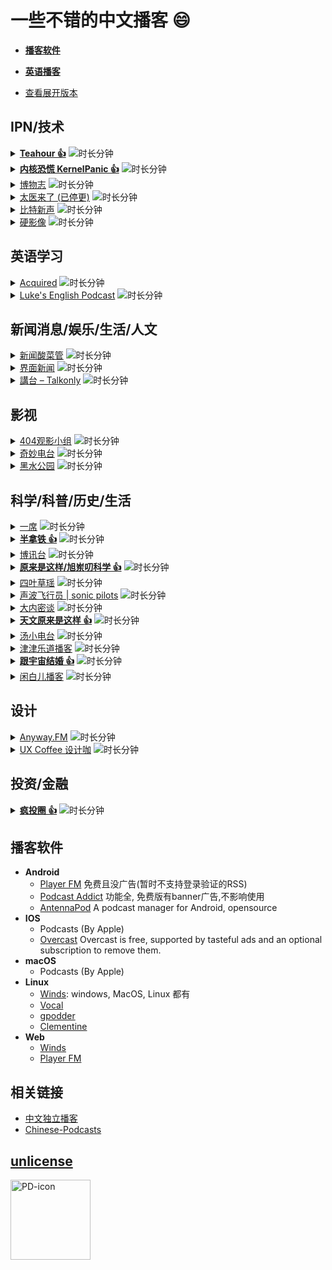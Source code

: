 <!-- Generated at 2025-01-20 01:45:14 +0200 --> 
# 一些不错的中文播客 :smile:
  - **[播客软件](#播客软件)**
  - [**英语播客**](https://github.com/rShetty/awesome-podcasts)

  - [查看展开版本](https://github.com/fffx/awesome-chinese-podcasts/blob/master/README_OPENED.md)
 ## IPN/技术 
<details >
<summary title='展开'>
  <a href="http://teahour.fm/" title="http://teahour.fm/"><b>Teahour 👍</b></a> <img title="时长分钟"
         src="https://img.shields.io/badge/120m-免费-brightgreen.svg">
    
</summary>
<p>

  Vue作者,javaeye创始人,简书的创始人,Ubuntu Tweak作者等均做过嘉宾
</p>

<p>

> Teahour.fm 由Terry，玎玎, Daniel, Kevin 和滚滚主持，会专注程序员感兴趣的话题，包括 Web 设计和开发，移动应用设计和开发，创业以及一切 Geek 的话题。 &nbsp; <a href='http://teahour.fm/feed.xml' title='订阅'> <img src="https://upload.wikimedia.org/wikipedia/commons/d/d9/Rss-feed.svg" width="20" height="20"> </a>
</p>
</details>
<details >
<summary title='展开'>
  <a href="https://pan.icu/" title="https://pan.icu/"><b>内核恐慌 KernelPanic 👍</b></a> <img title="时长分钟"
         src="https://img.shields.io/badge/90m-免费-brightgreen.svg">
    
</summary>
<p>

  
</p>

<p>

> 《内核恐慌》是一档由 Rio 和吴涛主持的科技播客。号称硬核，可也没什么干货。想听的人听，不想听的人就别听。 &nbsp; <a href='https://pan.icu/feed' title='订阅'> <img src="https://upload.wikimedia.org/wikipedia/commons/d/d9/Rss-feed.svg" width="20" height="20"> </a>
</p>
</details>
<details >
<summary title='展开'>
  <a href="https://bowuzhi.fm" title="https://bowuzhi.fm">博物志</a> <img title="时长分钟"
         src="https://img.shields.io/badge/60m-有会员-yellow.svg">
    
</summary>
<p>

  
</p>

<p>

> 博物馆主题的娱乐节目 &nbsp; <a href='https://bowuzhi.fm/feed/audio.xml' title='订阅'> <img src="https://upload.wikimedia.org/wikipedia/commons/d/d9/Rss-feed.svg" width="20" height="20"> </a>
</p>
</details>
<details >
<summary title='展开'>
  <a href="https://taiyilaile.com" title="https://taiyilaile.com">太医来了 (已停更)</a> <img title="时长分钟"
         src="https://img.shields.io/badge/60m-免费-brightgreen.svg">
    
</summary>
<p>

  [#90: 刷牙出血，你别不当回事儿](https://taiyilaile.com/90)
</p>

<p>

> 《太医来了》由 IPN 出品、由前骨科医生初洋和妇产科医生田吉顺主持，是中文互联网第一档医生谈话类播客。节目里没有老专家讲养生，只有几个医生聊聊医院里的事儿，顺便给大家做做科普。 &nbsp; <a href='http://taiyilaile.com/rss' title='订阅'> <img src="https://upload.wikimedia.org/wikipedia/commons/d/d9/Rss-feed.svg" width="20" height="20"> </a>
</p>
</details>
<details >
<summary title='展开'>
  <a href="https://bitvoice.banlan.show/" title="https://bitvoice.banlan.show/">比特新声</a> <img title="时长分钟"
         src="https://img.shields.io/badge/90m-免费-brightgreen.svg">
    
</summary>
<p>

  
</p>

<p>

> 《比特新声》是由郝海龙和有才主持的中文科技类播客。在节目中，我们会尽量避免不加解释地使用过于抽象的科技术语，力争让每一个有独立思考能力的人听懂我们的节目。我们坚信凡实验性的东西都有一种独特的魅力，好奇心是第一生产力，同时希望用不同的观点去描述我们所处的时代。 &nbsp; <a href='https://bitvoice.banlan.show/feed.xml' title='订阅'> <img src="https://upload.wikimedia.org/wikipedia/commons/d/d9/Rss-feed.svg" width="20" height="20"> </a>
</p>
</details>
<details >
<summary title='展开'>
  <a href="http://hardimage.pro" title="http://hardimage.pro">硬影像</a> <img title="时长分钟"
         src="https://img.shields.io/badge/50m-免费-brightgreen.svg">
    
</summary>
<p>

  
</p>

<p>

> 《硬影像》由 IPN 出品，由罗登主持，是一个关注影像之一切的播客。谈论影像背后的技术，历史和哲理。 &nbsp; <a href='http://hardimage.pro/rss' title='订阅'> <img src="https://upload.wikimedia.org/wikipedia/commons/d/d9/Rss-feed.svg" width="20" height="20"> </a>
</p>
</details>

 ## 英语学习 
<details >
<summary title='展开'>
  <a href="https://www.acquired.fm/" title="https://www.acquired.fm/">Acquired</a> <img title="时长分钟"
         src="https://img.shields.io/badge/120m-免费-brightgreen.svg">
    
</summary>
<p>

  
</p>

<p>

> 聊公司背后的故事, 非常推荐，我非常喜欢任天堂，高通，还有宜家那几期。 其实我还想推荐Hidden brain， 但是不想列太多了。 &nbsp; <a href='https://feeds.transistor.fm/acquired' title='订阅'> <img src="https://upload.wikimedia.org/wikipedia/commons/d/d9/Rss-feed.svg" width="20" height="20"> </a>
</p>
</details>
<details >
<summary title='展开'>
  <a href="https://teacherluke.co.uk/" title="https://teacherluke.co.uk/">Luke's English Podcast</a> <img title="时长分钟"
         src="https://img.shields.io/badge/60m-免费-brightgreen.svg">
    
</summary>
<p>

  
</p>

<p>

> British 口音，建议挑自己喜欢的话题听 &nbsp; <a href='https://access.acast.com/rss/62b0ada25c7ea10012f541cb/' title='订阅'> <img src="https://upload.wikimedia.org/wikipedia/commons/d/d9/Rss-feed.svg" width="20" height="20"> </a>
</p>
</details>

 ## 新闻消息/娱乐/生活/人文 
<details >
<summary title='展开'>
  <a href="http://since1989.org" title="http://since1989.org">新闻酸菜管</a> <img title="时长分钟"
         src="https://img.shields.io/badge/60m-有会员-yellow.svg">
    
</summary>
<p>

  
</p>

<p>

> 分享各领域的干货与新知！ &nbsp; <a href='http://since1989.org/feed/wasai' title='订阅'> <img src="https://upload.wikimedia.org/wikipedia/commons/d/d9/Rss-feed.svg" width="20" height="20"> </a>
</p>
</details>
<details >
<summary title='展开'>
  <a href="https://www.jiemian.com/" title="https://www.jiemian.com/">界面新闻</a> <img title="时长分钟"
         src="https://img.shields.io/badge/6m-免费-brightgreen.svg">
    
</summary>
<p>

  
</p>

<p>

> 只服务于独立思考的人群 &nbsp; <a href='http://www.ximalaya.com/album/2777694.xml' title='订阅'> <img src="https://upload.wikimedia.org/wikipedia/commons/d/d9/Rss-feed.svg" width="20" height="20"> </a>
</p>
</details>
<details >
<summary title='展开'>
  <a href="http://podcast.talkonly.net/" title="http://podcast.talkonly.net/">講台 – Talkonly</a> <img title="时长分钟"
         src="https://img.shields.io/badge/60m-免费-brightgreen.svg">
    
</summary>
<p>

  
</p>

<p>

> Give you the latest IT news in cantonese every Sunday. &nbsp; <a href='http://feeds.feedburner.com/talkonlypc' title='订阅'> <img src="https://upload.wikimedia.org/wikipedia/commons/d/d9/Rss-feed.svg" width="20" height="20"> </a>
</p>
</details>

 ## 影视 
<details >
<summary title='展开'>
  <a href="http://www.lizhi.fm/user/144078" title="http://www.lizhi.fm/user/144078">404观影小组</a> <img title="时长分钟"
         src="https://img.shields.io/badge/60m-免费-brightgreen.svg">
    
</summary>
<p>

  
</p>

<p>

> 两只北美党，真心诚意，瞎聊电影，任性发布！欢迎关注新浪微博@404电影，第一时间更新节目信息。 &nbsp; <a href='http://www.lizhi.fm/rss/1939121.xml' title='订阅'> <img src="https://upload.wikimedia.org/wikipedia/commons/d/d9/Rss-feed.svg" width="20" height="20"> </a>
</p>
</details>
<details >
<summary title='展开'>
  <a href="https://www.ximalaya.com/yingshi/8224043/" title="https://www.ximalaya.com/yingshi/8224043/">奇妙电台</a> <img title="时长分钟"
         src="https://img.shields.io/badge/60mm-免费-brightgreen.svg">
    
</summary>
<p>

  
</p>

<p>

> 把无意义的人生消耗在有价值的光影里。 正经瞎扯,专业杂谈,让我们聊一聊那些奇妙的事情吧 &nbsp; <a href='http://www.ximalaya.com/album/8224043.xml' title='订阅'> <img src="https://upload.wikimedia.org/wikipedia/commons/d/d9/Rss-feed.svg" width="20" height="20"> </a>
</p>
</details>
<details >
<summary title='展开'>
  <a href="https://www.ximalaya.com/yingshi/3558668/" title="https://www.ximalaya.com/yingshi/3558668/">黑水公园</a> <img title="时长分钟"
         src="https://img.shields.io/badge/60m-免费-brightgreen.svg">
    
</summary>
<p>

  
</p>

<p>

> 什么是湿货：无用的、主观的、热烈的、情感的。 音频广播是一种很特别的媒介，比视频、文字都更能直接诉诸情感。 微信订阅号：黑水公园 黑水公园官方粉丝QQ二群：196426701 &nbsp; <a href='http://www.ximalaya.com/album/3558668.xml' title='订阅'> <img src="https://upload.wikimedia.org/wikipedia/commons/d/d9/Rss-feed.svg" width="20" height="20"> </a>
</p>
</details>

 ## 科学/科普/历史/生活 
<details >
<summary title='展开'>
  <a href="http://www.yixi.tv/speech" title="http://www.yixi.tv/speech">一席</a> <img title="时长分钟"
         src="https://img.shields.io/badge/30m-免费-brightgreen.svg">
    
</summary>
<p>

  
</p>

<p>

> 听君一席话，胜读十年书。「一席」致力于有价值的传播，从2012年8月起，每月一期，邀请人文、科技领域有故事、有智识的嘉宾前来分享见解、体验和对未来的想象。官网：www.yixi.tv 新浪微博：@一席YiXi 微信：yixiclub &nbsp; <a href='http://nj.lizhi.fm/rss/29215.xml' title='订阅'> <img src="https://upload.wikimedia.org/wikipedia/commons/d/d9/Rss-feed.svg" width="20" height="20"> </a>
</p>
</details>
<details >
<summary title='展开'>
  <a href="https://pod.link/1615939013" title="https://pod.link/1615939013"><b>半拿铁 👍</b></a> <img title="时长分钟"
         src="https://img.shields.io/badge/60m-免费-brightgreen.svg">
    
</summary>
<p>

  
</p>

<p>

> 财经媒体人和互联网老兵陪你闲聊商业见闻。来杯半拿铁，边喝边唠（个人觉得类似英语播客 Acquired) &nbsp; <a href='https://proxy.wavpub.com/caffebreve.xml' title='订阅'> <img src="https://upload.wikimedia.org/wikipedia/commons/d/d9/Rss-feed.svg" width="20" height="20"> </a>
</p>
</details>
<details >
<summary title='展开'>
  <a href="https://soundcloud.com/boxun" title="https://soundcloud.com/boxun">博讯台</a> <img title="时长分钟"
         src="https://img.shields.io/badge/30m-免费-brightgreen.svg">
    
</summary>
<p>

  
</p>

<p>

> Podcast by 博讯台 (苹果播客搜 “博讯”即可收听） &nbsp; <a href='http://feeds.soundcloud.com/users/soundcloud:users:79460826/sounds.rss' title='订阅'> <img src="https://upload.wikimedia.org/wikipedia/commons/d/d9/Rss-feed.svg" width="20" height="20"> </a>
</p>
</details>
<details >
<summary title='展开'>
  <a href="https://www.ximalaya.com/keji/246622/" title="https://www.ximalaya.com/keji/246622/"><b>原来是这样/旭岽叨科学 👍</b></a> <img title="时长分钟"
         src="https://img.shields.io/badge/40m-免费-brightgreen.svg">
    
</summary>
<p>

  
</p>

<p>

> 愿好奇心长存！ 不仅仅是冷知识， 更是串联各科知识的经纬线！ 喜欢天文的朋友也欢迎搜索订阅我们的第一个付费精品专辑《天文原来是这样》。 &nbsp; <a href='http://nj.lizhi.fm/rss/318375.xml' title='订阅'> <img src="https://upload.wikimedia.org/wikipedia/commons/d/d9/Rss-feed.svg" width="20" height="20"> </a>
</p>
</details>
<details >
<summary title='展开'>
  <a href="https://www.lizhi.fm/user/54642" title="https://www.lizhi.fm/user/54642">四叶草瑶</a> <img title="时长分钟"
         src="https://img.shields.io/badge/20m-免费-brightgreen.svg">
    
</summary>
<p>

  
</p>

<p>

> 遇见更美好的自己 &nbsp; <a href='http://nj.lizhi.fm/rss/22743.xml' title='订阅'> <img src="https://upload.wikimedia.org/wikipedia/commons/d/d9/Rss-feed.svg" width="20" height="20"> </a>
</p>
</details>
<details >
<summary title='展开'>
  <a href="https://www.lizhi.fm/user/12428189" title="https://www.lizhi.fm/user/12428189">声波飞行员 | sonic pilots</a> <img title="时长分钟"
         src="https://img.shields.io/badge/60m-免费-brightgreen.svg">
    
</summary>
<p>

  
</p>

<p>

> 一档关于一切声音的播客节目 &nbsp; <a href='http://www.lizhi.fm/rss/1635236.xml' title='订阅'> <img src="https://upload.wikimedia.org/wikipedia/commons/d/d9/Rss-feed.svg" width="20" height="20"> </a>
</p>
</details>
<details >
<summary title='展开'>
  <a href="http://www.lizhi.fm/user/198" title="http://www.lizhi.fm/user/198">大内密谈</a> <img title="时长分钟"
         src="https://img.shields.io/badge/90m-免费-brightgreen.svg">
    
</summary>
<p>

  
</p>

<p>

> midnightalks &nbsp; <a href='http://rss.lizhi.fm/rss/14275.xml' title='订阅'> <img src="https://upload.wikimedia.org/wikipedia/commons/d/d9/Rss-feed.svg" width="20" height="20"> </a>
</p>
</details>
<details >
<summary title='展开'>
  <a href="https://www.ximalaya.com/keji/8083273/" title="https://www.ximalaya.com/keji/8083273/"><b>天文原来是这样 👍</b></a> <img title="时长分钟"
         src="https://img.shields.io/badge/30m-付费-red.svg">
    
</summary>
<p>

  
</p>

<p>

> 听主播旭岽和水兄，两位天文老司机，用一年的时间陪你一起遨游太空，告诉你那些你不曾明白的天文原理。 天文学不是高不可攀的学术巅峰，天文学是只要你喜欢，它就能成为你终身的兴趣爱好，如果你愿意更进一步，这个节目让你从业余成为专家级达人。希望你可以惊喜的发现： 天文，原来是这样！ 现在，我们一起飞向宇宙，浩瀚无限！ &nbsp; <a href='' title='订阅'> <img src="https://upload.wikimedia.org/wikipedia/commons/d/d9/Rss-feed.svg" width="20" height="20"> </a>
</p>
</details>
<details >
<summary title='展开'>
  <a href="http://www.lizhi.fm/user/103258" title="http://www.lizhi.fm/user/103258">汤小电台</a> <img title="时长分钟"
         src="https://img.shields.io/badge/50m-免费-brightgreen.svg">
    
</summary>
<p>

  
</p>

<p>

> 有态度，有温度，有观点的电台 &nbsp; <a href='http://nj.lizhi.fm/rss/64772.xml' title='订阅'> <img src="https://upload.wikimedia.org/wikipedia/commons/d/d9/Rss-feed.svg" width="20" height="20"> </a>
</p>
</details>
<details >
<summary title='展开'>
  <a href="https://jinjinledao.org/" title="https://jinjinledao.org/">津津乐道播客</a> <img title="时长分钟"
         src="https://img.shields.io/badge/80m-免费-brightgreen.svg">
    
</summary>
<p>

  
</p>

<p>

> 一群天津人创建的播客节目，每期胡侃一个新鲜话题 &nbsp; <a href='http://feeds.jjldbk.com/all.xml' title='订阅'> <img src="https://upload.wikimedia.org/wikipedia/commons/d/d9/Rss-feed.svg" width="20" height="20"> </a>
</p>
</details>
<details >
<summary title='展开'>
  <a href="https://pod.link/1111896980" title="https://pod.link/1111896980"><b>跟宇宙结婚 👍</b></a> <img title="时长分钟"
         src="https://img.shields.io/badge/60m-免费-brightgreen.svg">
    
</summary>
<p>

  
</p>

<p>

> 《跟宇宙结婚》节目是一档巨型文化知识类聊天节目，妄图传播各种无用/冷门/过时但有趣的知识，主播队伍由小伙子、青年、刀夫三位老师领衔。内容丰富多彩，气氛诙谐调皮，是您生活中的良师益友 &nbsp; <a href='https://rss.lizhi.fm/rss/1307862.xml' title='订阅'> <img src="https://upload.wikimedia.org/wikipedia/commons/d/d9/Rss-feed.svg" width="20" height="20"> </a>
</p>
</details>
<details >
<summary title='展开'>
  <a href="https://pod.link/885314418" title="https://pod.link/885314418">闲白儿播客</a> <img title="时长分钟"
         src="https://img.shields.io/badge/60m-免费-brightgreen.svg">
    
</summary>
<p>

  
</p>

<p>

> 活着不能太正经 &nbsp; <a href='https://rss.lizhi.fm/rss/11179.xml' title='订阅'> <img src="https://upload.wikimedia.org/wikipedia/commons/d/d9/Rss-feed.svg" width="20" height="20"> </a>
</p>
</details>

 ## 设计 
<details >
<summary title='展开'>
  <a href="https://anyway.fm/" title="https://anyway.fm/">Anyway.FM</a> <img title="时长分钟"
         src="https://img.shields.io/badge/60m-免费-brightgreen.svg">
    
</summary>
<p>

  
</p>

<p>

> Anyway.FM 是一档播客节目， 我们，想让你的听觉更懂视觉。 ​https://github.com/Anyway-Design/ &nbsp; <a href='https://anyway.fm/rss.xml' title='订阅'> <img src="https://upload.wikimedia.org/wikipedia/commons/d/d9/Rss-feed.svg" width="20" height="20"> </a>
</p>
</details>
<details >
<summary title='展开'>
  <a href="https://uxcoffee.com/" title="https://uxcoffee.com/">UX Coffee 设计咖</a> <img title="时长分钟"
         src="https://img.shields.io/badge/40m-免费-brightgreen.svg">
    
</summary>
<p>

  Google & Spotify & Facebook等公司的设计师做嘉宾
</p>

<p>

> 聊聊设计和用户体验 &nbsp; <a href='https://uxcoffee.com/feed.xml' title='订阅'> <img src="https://upload.wikimedia.org/wikipedia/commons/d/d9/Rss-feed.svg" width="20" height="20"> </a>
</p>
</details>

 ## 投资/金融 
<details >
<summary title='展开'>
  <a href="https://crazy.capital/" title="https://crazy.capital/"><b>疯投圈 👍</b></a> <img title="时长分钟"
         src="https://img.shields.io/badge/60m-有会员-yellow.svg">
    
</summary>
<p>

  [拼多多=中国的Costco?](https://crazy.capital/18)
</p>

<p>

> 《疯投圈》是一档为创业者、投资人、分析师，以及任何对创业、投资有兴趣的人准备的播客节目。每期节目我们为你深度解剖创投行业新动向。 &nbsp; <a href='https://crazy.capital/feed' title='订阅'> <img src="https://upload.wikimedia.org/wikipedia/commons/d/d9/Rss-feed.svg" width="20" height="20"> </a>
</p>
</details>

## 播客软件
  * **Android**
    * [Player FM](https://play.google.com/store/apps/details?id=fm.player)  免费且没广告(暂时不支持登录验证的RSS)
    * [Podcast Addict](https://play.google.com/store/apps/details?id=com.bambuna.podcastaddict) 功能全, 免费版有banner广告,不影响使用
    * [AntennaPod](https://github.com/AntennaPod/AntennaPod) A podcast manager for Android, opensource
  * **IOS**
    * Podcasts (By Apple)
    * [Overcast](https://overcast.fm/) Overcast is free, supported by tasteful ads and an optional subscription to remove them.
  * **macOS**
    * Podcasts (By Apple)
  * **Linux**
    * [Winds](https://getstream.io/winds): windows, MacOS, Linux 都有
    * [Vocal](https://vocalproject.net/)
    * [gpodder](https://gpodder.github.io/)
    * [Clementine](https://www.clementine-player.org/)
  * **Web**
    * [Winds](https://winds.getstream.io/)
    * [Player FM](https://player.fm/)

## 相关链接
  * [中文独立播客](https://typlog.com/podlist/)
  * [Chinese-Podcasts](https://github.com/alaskasquirrel/Chinese-Podcasts)
## [unlicense](http://unlicense.org/)
<a title='By Various. See log. (Original SVG was based on File:PD-icon.png by Duesentrieb, which was based on Image:Red copyright.png by Rfl.) (Created by uploader. Based on similar symbols.) [Public domain], via Wikimedia Commons' href='https://commons.wikimedia.org/wiki/File:PD-icon.svg'><img width='128' alt='PD-icon' src='https://upload.wikimedia.org/wikipedia/commons/thumb/6/62/PD-icon.svg/128px-PD-icon.svg.png'></a>
